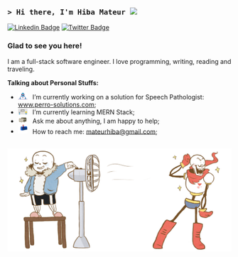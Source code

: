 ### <samp>&gt; Hi there, I'm Hiba Mateur <img src="https://media.giphy.com/media/hvRJCLFzcasrR4ia7z/giphy.gif" width="25"> </samp>

[![Linkedin Badge](https://img.shields.io/badge/-LinkedIn-0e76a8?style=flat-square&logo=Linkedin&logoColor=white)](https://www.linkedin.com/in/hibamateur)
[![Twitter Badge](https://img.shields.io/badge/-Twitter-00acee?style=flat-square&logo=Twitter&logoColor=white)](https://twitter.com/Lelithya)

### Glad to see you here! 

I am a full-stack software engineer. I love programming, writing, reading and traveling.



**Talking about Personal Stuffs:**

- <img src="https://github.com/HibaMateur/HibaMateur/blob/main/assets/developer.gif?raw=true" width="21" />&nbsp;&nbsp; I’m currently working on a solution for Speech Pathologist: www.perro-solutions.com;
- <img src="https://github.com/HibaMateur/HibaMateur/blob/main/assets/lightning.gif?raw=true" width="21" />&nbsp;&nbsp; I’m currently learning MERN Stack;
- <img src="https://github.com/HibaMateur/HibaMateur/blob/main/assets/message.gif?raw=true" width="21" />&nbsp;&nbsp; Ask me about anything, I am happy to help;
- <img src="https://github.com/HibaMateur/HibaMateur/blob/main/assets/letterbox.gif?raw=true" width="21" />&nbsp;&nbsp; How to reach me: mateurhiba@gmail.com;

</br>

<img align="right" alt="GIF" src="https://github.com/HibaMateur/HibaMateur/blob/main/assets/tumblr_o15psoWrvr1v3hrzlo2_1280.gif?raw=true"   />

